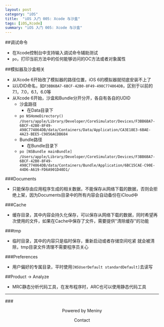 ```yaml
---
layout: post
category: "iOS"
title:  "iOS 入门 005: Xcode 与沙盒"
tags: [iOS,Xcode]
summary: "iOS 入门 005: Xcode 与沙盒"
---
```

##调试命令
* 在Xcode控制台中支持输入调试命令辅助测试  
* `po`，打印当前方法中的任何能够访问的OC方法或者对象属性  

##模拟器及沙盒相关
* 从Xcode 6开始改了模拟器的路径位置，iOS 6的模拟器就彻底安装不上了  
* 以UDID命名，如`F3BB6BA7-6BCF-42B0-8F49-498C774864DB`，区别于以前的7.1，7.0，6.1，6.0等  
* 从Xcode 6开始，沙盒和Bundle分开分开，各自有各自的UDID  
	* 沙盒路径  
		* 在Data目录下  
	* `po NSHomeDirectory()`  
	`/Users/apple/Library/Developer/CoreSimulator/Devices/F3BB6BA7-6BCF-42B0-8F49-498C774864DB/data/Containers/Data/Application/CA3E18E3-6BAE-4A23-BEE5-C9856ACDB684`  
	* Bundle路径  
		* 在Bundle目录下  
	* `po [NSBundle mainBundle]`  
	`/Users/apple/Library/Developer/CoreSimulator/Devices/F3BB6BA7-6BCF-42B0-8F49-498C774864DB/data/Containers/Bundle/Application/6BC15CAE-C90E-44D6-A619-FD6A901D40D1/`  

###Documents
* 只能保存由应用程序生成的相关数据，不能保存从网络下载的数据，否则会拒绝上架，因为Documents目录中的所有内容会自动备份在iCloud中  

###Cache
* 缓存目录，其中内容会持久化保存，可以保存从网络下载的数据，同时希望再次使用的文件，如果在Cache中保存了文件，需要提供"清除缓存"的功能  

###tmp
* 临时目录，其中的内容只是临时保存，重新启动或者存储空间吃紧 就会被清除，tmp目录文件清理不需要程序员关心  

###Preferences
* 用户偏好的专属目录，平时使用`[NSUserDefault standardDefault]`去读写  

##Product -> Analyze
* MRC静态分析代码工具，在发布程序时，ARC也可以使用静态代码工具  

***
###<center>Powered by Meniny</center>
<center>Contact <Meniny@qq.com></center>

